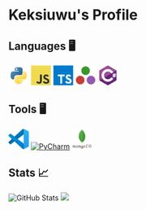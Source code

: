 # Keksiuwu's Profile

## Languages 🖥️

<a href="https://www.python.org/"><img src="https://raw.githubusercontent.com/devicons/devicon/master/icons/python/python-original.svg" width="40" alt="Python"></a>
<a href="https://www.w3schools.com/js/default.asp"><img src="https://raw.githubusercontent.com/devicons/devicon/master/icons/javascript/javascript-original.svg" width="40" alt="JavaScript"></a>
<a href="https://www.typescriptlang.org/"><img src="https://raw.githubusercontent.com/devicons/devicon/master/icons/typescript/typescript-original.svg" width="40" alt="Node.js"></a>
<a href="https://julialang.org/"><img src="https://raw.githubusercontent.com/devicons/devicon/master/icons/julia/julia-original.svg" width="40" alt="Julia"></a>
<a href="https://docs.microsoft.com/en-us/dotnet/csharp/"><img src="https://raw.githubusercontent.com/devicons/devicon/master/icons/csharp/csharp-original.svg" width="40" alt="C#"></a>

## Tools 🖥️
<a href="https://code.visualstudio.com/"><img src="https://raw.githubusercontent.com/github/explore/80688e429a7d4ef2fca1e82350fe8e3517d3494d/topics/visual-studio-code/visual-studio-code.png" width="40" alt="VSCode"></a>
<a href="https://www.jetbrains.com/pycharm/"><img src="https://upload.wikimedia.org/wikipedia/commons/thumb/1/1d/PyCharm_Icon.svg/768px-PyCharm_Icon.svg.png" width="40" alt="PyCharm"></a>
<a href="https://www.mongodb.com/"><img src="https://raw.githubusercontent.com/devicons/devicon/master/icons/mongodb/mongodb-original-wordmark.svg" width="40" alt="MongoDB"></a>

## Stats 📈

<img alt = "GitHub Stats" src="https://github-readme-stats.vercel.app/api?username=Keksiuwu&show_icons=true&hide=issues&icon_color=C9D1D9&hide_border=false&title_color=C9D1D9&bg_color=0D1117&theme=dark">
<img src="https://github-readme-stats.vercel.app/api/top-langs/?username=Keksiuwu&layout=compact&bg_color=0D1117&theme=dark">


